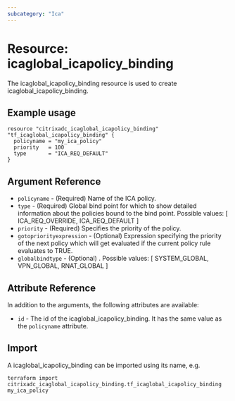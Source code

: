 ```yaml
---
subcategory: "Ica"
---
```


# Resource: icaglobal_icapolicy_binding

The icaglobal_icapolicy_binding resource is used to create icaglobal_icapolicy_binding.


## Example usage

```hcl
resource "citrixadc_icaglobal_icapolicy_binding" "tf_icaglobal_icapolicy_binding" {
  policyname = "my_ica_policy"
  priority   = 100
  type       = "ICA_REQ_DEFAULT"
}
```


## Argument Reference

* `policyname` - (Required) Name of the ICA policy.
* `type` - (Required) Global bind point for which to show detailed information about the policies bound to the bind point. Possible values: [ ICA_REQ_OVERRIDE, ICA_REQ_DEFAULT ]
* `priority` - (Required) Specifies the priority of the policy.
* `gotopriorityexpression` - (Optional) Expression specifying the priority of the next policy which will get evaluated if the current policy rule evaluates to TRUE.
* `globalbindtype` - (Optional) . Possible values: [ SYSTEM_GLOBAL, VPN_GLOBAL, RNAT_GLOBAL ]


## Attribute Reference

In addition to the arguments, the following attributes are available:

* `id` - The id of the icaglobal_icapolicy_binding. It has the same value as the `policyname` attribute.


## Import

A icaglobal_icapolicy_binding can be imported using its name, e.g.

```shell
terraform import citrixadc_icaglobal_icapolicy_binding.tf_icaglobal_icapolicy_binding my_ica_policy
```
